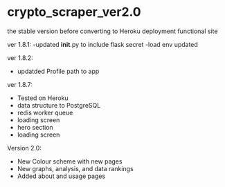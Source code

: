 # crypto_scraper_ver2.0

the stable version before converting to Heroku deployment
functional site 

ver 1.8.1:
-updated __init__.py to include flask secret 
-load env updated

ver 1.8.2:
- updatded Profile path to app

ver 1.8.7:
- Tested on Heroku
- data structure to PostgreSQL
- redis worker queue
- loading screen
- hero section
- loading screen

Version 2.0:
- New Colour scheme with new pages
- New graphs, analysis, and data rankings
- Added about and usage pages
